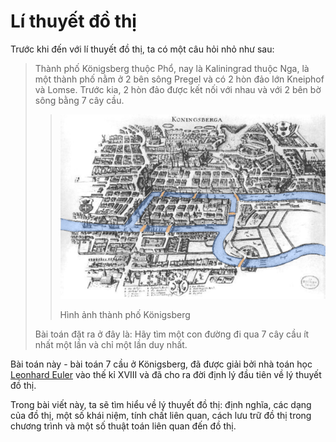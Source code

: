 # Lí thuyết đồ thị

Trước khi đến với lí thuyết đồ thị, ta có một câu hỏi nhỏ như sau:

> Thành phố Königsberg thuộc Phổ, nay là Kaliningrad thuộc Nga, là một thành phố nằm ở 2 bên sông Pregel và có 2 hòn đảo lớn Kneiphof và Lomse. Trước kia, 2 hòn đảo được kết nối với nhau và với 2 bên bờ sông bằng 7 cây cầu.
> 
> > ![Königsberg](../images/Konigsberg_Bridge.png)
> > 
> > Hình ảnh thành phố Königsberg
>
> Bài toán đặt ra ở đây là: Hãy tìm một con đường đi qua 7 cây cầu ít nhất một lần và chỉ một lần duy nhất.

Bài toán này - bài toán 7 cầu ở Königsberg, đã được giải bởi nhà toán học [Leonhard Euler](https://en.wikipedia.org/wiki/Leonhard_Euler) vào thế kỉ XVIII và đã cho ra đời định lý đầu tiên về lý thuyết đồ thị. 

Trong bài viết này, ta sẽ tìm hiểu về lý thuyết đồ thị: định nghĩa, các dạng của đồ thị, một số khái niệm, tính chất liên quan, cách lưu trữ đồ thị trong chương trình và một số thuật toán liên quan đến đồ thị.
